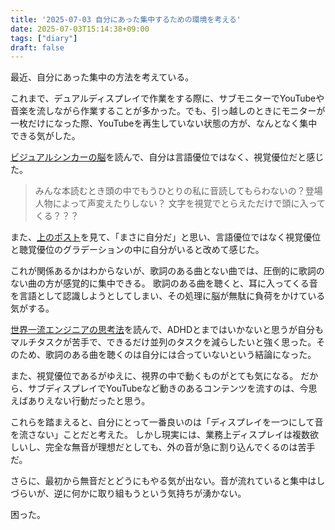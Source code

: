 ```yaml
---
title: '2025-07-03 自分にあった集中するための環境を考える'
date: 2025-07-03T15:14:38+09:00
tags: ["diary"]
draft: false
---
```


最近、自分にあった集中の方法を考えている。

これまで、デュアルディスプレイで作業をする際に、サブモニターでYouTubeや音楽を流しながら作業することが多かった。でも、引っ越しのときにモニターが一枚だけになった際、YouTubeを再生していない状態の方が、なんとなく集中できる気がした。

[ビジュアルシンカーの脳](https://amzn.asia/d/3tEqeL8)を読んで、自分は言語優位ではなく、視覚優位だと感じた。


> みんな本読むとき頭の中でもうひとりの私に音読してもらわないの？登場人物によって声変えたりしない？
> 文字を視覚でとらえただけで頭に入ってくる？？？

また、[上のポスト](https://x.com/kino10hon/status/1923874879876759611)を見て、「まさに自分だ」と思い、言語優位ではなく視覚優位と聴覚優位のグラデーションの中に自分がいると改めて感じた。


これが関係あるかはわからないが、歌詞のある曲とない曲では、圧倒的に歌詞のない曲の方が感覚的に集中できる。
歌詞のある曲を聴くと、耳に入ってくる音を言語として認識しようとしてしまい、その処理に脳が無駄に負荷をかけている気がする。

[世界一流エンジニアの思考法](https://amzn.asia/d/iuXc6qq)を読んで、ADHDとまではいかないと思うが自分もマルチタスクが苦手で、できるだけ並列のタスクを減らしたいと強く思った。そのため、歌詞のある曲を聴くのは自分には合っていないという結論になった。


また、視覚優位であるがゆえに、視界の中で動くものがとても気になる。
だから、サブディスプレイでYouTubeなど動きのあるコンテンツを流すのは、今思えばありえない行動だったと思う。

これらを踏まえると、自分にとって一番良いのは「ディスプレイを一つにして音を流さない」ことだと考えた。
しかし現実には、業務上ディスプレイは複数欲しいし、完全な無音が理想だとしても、外の音が急に割り込んでくるのは苦手だ。


さらに、最初から無音だとどうにもやる気が出ない。音が流れていると集中はしづらいが、逆に何かに取り組もうという気持ちが湧かない。


困った。

